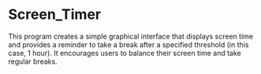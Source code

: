 # Screen_Timer
This program creates a simple graphical interface that displays screen time and provides a reminder to take a break after a specified threshold (in this case, 1 hour). It encourages users to balance their screen time and take regular breaks.
